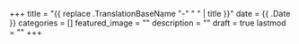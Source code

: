 +++
title =  "{{ replace .TranslationBaseName "-" " " | title }}"
date = {{ .Date }}
categories = []
featured_image = ""
description = ""
draft = true
lastmod = ""
+++

<!--more-->